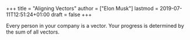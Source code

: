 +++
title = "Aligning Vectors"
author = ["Elon Musk"]
lastmod = 2019-07-11T12:51:24+01:00
draft = false
+++

Every person in your company is a vector. Your progress is determined by the
sum of all vectors.
